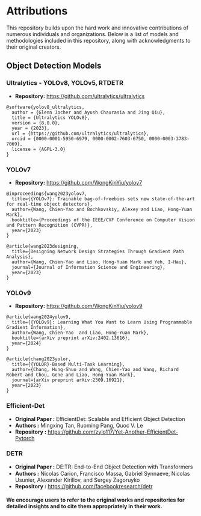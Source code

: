 # Attributions
This repository builds upon the hard work and innovative contributions of numerous individuals and organizations. Below is a list of models and methodologies included in this repository, along with acknowledgments to their original creators.

## Object Detection Models

### Ultralytics - YOLOv8, YOLOv5, RTDETR

- **Repository:** https://github.com/ultralytics/ultralytics

```
@software{yolov8_ultralytics,
  author = {Glenn Jocher and Ayush Chaurasia and Jing Qiu},
  title = {Ultralytics YOLOv8},
  version = {8.0.0},
  year = {2023},
  url = {https://github.com/ultralytics/ultralytics},
  orcid = {0000-0001-5950-6979, 0000-0002-7603-6750, 0000-0003-3783-7069},
  license = {AGPL-3.0}
}
```

### YOLOv7

- **Repository:** https://github.com/WongKinYiu/yolov7

```
@inproceedings{wang2023yolov7,
  title={{YOLOv7}: Trainable bag-of-freebies sets new state-of-the-art for real-time object detectors},
  author={Wang, Chien-Yao and Bochkovskiy, Alexey and Liao, Hong-Yuan Mark},
  booktitle={Proceedings of the IEEE/CVF Conference on Computer Vision and Pattern Recognition (CVPR)},
  year={2023}
}
```
```
@article{wang2023designing,
  title={Designing Network Design Strategies Through Gradient Path Analysis},
  author={Wang, Chien-Yao and Liao, Hong-Yuan Mark and Yeh, I-Hau},
  journal={Journal of Information Science and Engineering},
  year={2023}
}
```

### YOLOv9

- **Repository:** https://github.com/WongKinYiu/yolov9

```
@article{wang2024yolov9,
  title={{YOLOv9}: Learning What You Want to Learn Using Programmable Gradient Information},
  author={Wang, Chien-Yao  and Liao, Hong-Yuan Mark},
  booktitle={arXiv preprint arXiv:2402.13616},
  year={2024}
}
```
```
@article{chang2023yolor,
  title={{YOLOR}-Based Multi-Task Learning},
  author={Chang, Hung-Shuo and Wang, Chien-Yao and Wang, Richard Robert and Chou, Gene and Liao, Hong-Yuan Mark},
  journal={arXiv preprint arXiv:2309.16921},
  year={2023}
}
```

### Efficient-Det

- **Original Paper :** EfficientDet: Scalable and Efficient Object Detection
- **Authors :** Mingxing Tan, Ruoming Pang, Quoc V. Le
- **Repository :** https://github.com/zylo117/Yet-Another-EfficientDet-Pytorch

### DETR

- **Original Paper :** DE⫶TR: End-to-End Object Detection with Transformers
- **Authors :** Nicolas Carion, Francisco Massa, Gabriel Synnaeve, Nicolas Usunier, Alexander Kirillov, and Sergey Zagoruyko
- **Repository :** https://github.com/facebookresearch/detr

#### We encourage users to refer to the original works and repositories for detailed insights and to cite them appropriately in their work.